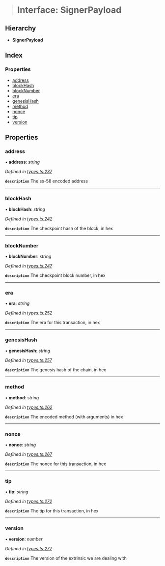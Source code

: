 > # Interface: SignerPayload

## Hierarchy

* **SignerPayload**

## Index

### Properties

* [address](_types_.signerpayload.md#address)
* [blockHash](_types_.signerpayload.md#blockhash)
* [blockNumber](_types_.signerpayload.md#blocknumber)
* [era](_types_.signerpayload.md#era)
* [genesisHash](_types_.signerpayload.md#genesishash)
* [method](_types_.signerpayload.md#method)
* [nonce](_types_.signerpayload.md#nonce)
* [tip](_types_.signerpayload.md#tip)
* [version](_types_.signerpayload.md#version)

## Properties

###  address

• **address**: *string*

*Defined in [types.ts:237](https://github.com/polkadot-js/api/blob/0323b27/packages/api/src/types.ts#L237)*

**`description`** The ss-58 encoded address

___

###  blockHash

• **blockHash**: *string*

*Defined in [types.ts:242](https://github.com/polkadot-js/api/blob/0323b27/packages/api/src/types.ts#L242)*

**`description`** The checkpoint hash of the block, in hex

___

###  blockNumber

• **blockNumber**: *string*

*Defined in [types.ts:247](https://github.com/polkadot-js/api/blob/0323b27/packages/api/src/types.ts#L247)*

**`description`** The checkpoint block number, in hex

___

###  era

• **era**: *string*

*Defined in [types.ts:252](https://github.com/polkadot-js/api/blob/0323b27/packages/api/src/types.ts#L252)*

**`description`** The era for this transaction, in hex

___

###  genesisHash

• **genesisHash**: *string*

*Defined in [types.ts:257](https://github.com/polkadot-js/api/blob/0323b27/packages/api/src/types.ts#L257)*

**`description`** The genesis hash of the chain, in hex

___

###  method

• **method**: *string*

*Defined in [types.ts:262](https://github.com/polkadot-js/api/blob/0323b27/packages/api/src/types.ts#L262)*

**`description`** The encoded method (with arguments) in hex

___

###  nonce

• **nonce**: *string*

*Defined in [types.ts:267](https://github.com/polkadot-js/api/blob/0323b27/packages/api/src/types.ts#L267)*

**`description`** The nonce for this transaction, in hex

___

###  tip

• **tip**: *string*

*Defined in [types.ts:272](https://github.com/polkadot-js/api/blob/0323b27/packages/api/src/types.ts#L272)*

**`description`** The tip for this transaction, in hex

___

###  version

• **version**: *number*

*Defined in [types.ts:277](https://github.com/polkadot-js/api/blob/0323b27/packages/api/src/types.ts#L277)*

**`description`** The version of the extrinsic we are dealing with